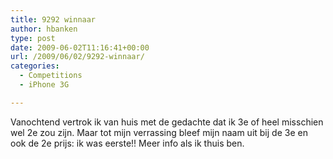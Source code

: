 ```yaml
---
title: 9292 winnaar
author: hbanken
type: post
date: 2009-06-02T11:16:41+00:00
url: /2009/06/02/9292-winnaar/
categories:
  - Competitions
  - iPhone 3G

---
```

Vanochtend vertrok ik van huis met de gedachte dat ik 3e of heel misschien wel 2e zou zijn. Maar tot mijn verrassing bleef mijn naam uit bij de 3e en ook de 2e prijs: ik was eerste!! Meer info als ik thuis ben.